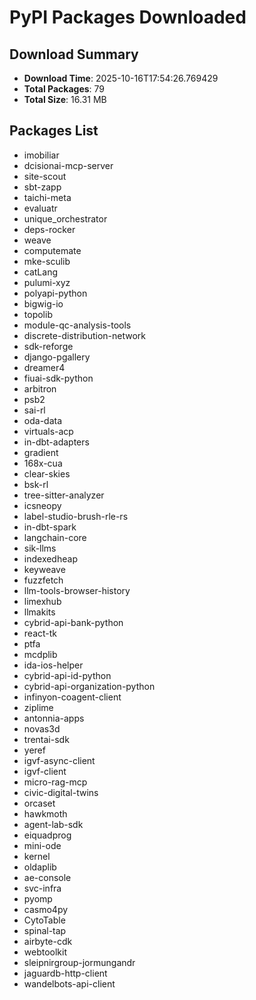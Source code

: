 # PyPI Packages Downloaded

## Download Summary
- **Download Time**: 2025-10-16T17:54:26.769429
- **Total Packages**: 79
- **Total Size**: 16.31 MB

## Packages List
- imobiliar
- dcisionai-mcp-server
- site-scout
- sbt-zapp
- taichi-meta
- evaluatr
- unique_orchestrator
- deps-rocker
- weave
- computemate
- mke-sculib
- catLang
- pulumi-xyz
- polyapi-python
- bigwig-io
- topolib
- module-qc-analysis-tools
- discrete-distribution-network
- sdk-reforge
- django-pgallery
- dreamer4
- fiuai-sdk-python
- arbitron
- psb2
- sai-rl
- oda-data
- virtuals-acp
- in-dbt-adapters
- gradient
- 168x-cua
- clear-skies
- bsk-rl
- tree-sitter-analyzer
- icsneopy
- label-studio-brush-rle-rs
- in-dbt-spark
- langchain-core
- sik-llms
- indexedheap
- keyweave
- fuzzfetch
- llm-tools-browser-history
- limexhub
- llmakits
- cybrid-api-bank-python
- react-tk
- ptfa
- mcdplib
- ida-ios-helper
- cybrid-api-id-python
- cybrid-api-organization-python
- infinyon-coagent-client
- ziplime
- antonnia-apps
- novas3d
- trentai-sdk
- yeref
- igvf-async-client
- igvf-client
- micro-rag-mcp
- civic-digital-twins
- orcaset
- hawkmoth
- agent-lab-sdk
- eiquadprog
- mini-ode
- kernel
- oldaplib
- ae-console
- svc-infra
- pyomp
- casmo4py
- CytoTable
- spinal-tap
- airbyte-cdk
- webtoolkit
- sleipnirgroup-jormungandr
- jaguardb-http-client
- wandelbots-api-client
